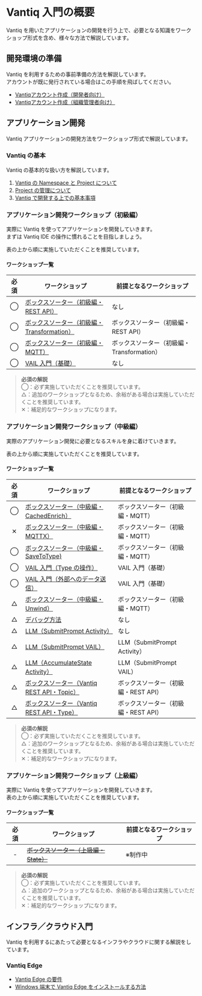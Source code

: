 # Vantiq 入門の概要

Vantiq を用いたアプリケーションの開発を行う上で、必要となる知識をワークショップ形式を含め、様々な方法で解説しています。

## 開発環境の準備

Vantiq を利用するための事前準備の方法を解説しています。  
アカウントが既に発行されている場合はこの手順を飛ばしてください。

- [Vantiqアカウント作成（開発者向け）](./apps-development/vantiq-devenv/root_account/readme.md)
- [Vantiqアカウント作成（組織管理者向け）](./apps-development/vantiq-devenv/dev_account/readme.md)

## アプリケーション開発

Vantiq アプリケーションの開発方法をワークショップ形式で解説しています。  

### Vantiq の基本

Vantiq の基本的な扱い方を解説しています。  

1. [Vantiq の Namespace と Project について](./apps-development/vantiq-basic/namespace/readme.md)
1. [Project の管理について](./apps-development/vantiq-basic/project/readme.md)
1. [Vantiq で開発する上での基本事項](./apps-development/vantiq-basic/basic-common/readme.md)

### アプリケーション開発ワークショップ（初級編）

実際に Vantiq を使ってアプリケーションを開発していきます。  
まずは Vantiq IDE の操作に慣れることを目指しましょう。  

表の上から順に実施していただくことを推奨しています。  

#### ワークショップ一覧

|必須|ワークショップ|前提となるワークショップ|
|:-:|-|-|
|◯|[ボックスソーター（初級編・REST API）](./apps-development/boxsorter/rest-api/readme.md)|なし|
|◯|[ボックスソーター（初級編・Transformation）](./apps-development/boxsorter/transform/readme.md)|ボックスソーター（初級編・REST API）|
|◯|[ボックスソーター（初級編・MQTT）](./apps-development/boxsorter/mqtt/readme.md)|ボックスソーター（初級編・Transformation）|
|◯|[VAIL 入門（基礎）](./apps-development/vail-introductory/vail_basic/vail_basic.md)|なし|

> **必須の解説**  
> ◯：必ず実施していただくことを推奨しています。  
> △：追加のワークショップとなるため、余裕がある場合は実施していただくことを推奨しています。  
> ✕：補足的なワークショップになります。

### アプリケーション開発ワークショップ（中級編）

実際のアプリケーション開発に必要となるスキルを身に着けていきます。  

表の上から順に実施していただくことを推奨しています。  

#### ワークショップ一覧

|必須|ワークショップ|前提となるワークショップ|
|:-:|-|-|
|◯|[ボックスソーター（中級編・CachedEnrich）](./apps-development/boxsorter/cachedenrich/readme.md)|ボックスソーター（初級編・MQTT）|
|✕|[ボックスソーター（中級編・MQTTX）](./apps-development/boxsorter/mqttx/readme.md)|ボックスソーター（初級編・MQTT）|
|◯|[ボックスソーター（中級編・SaveToType)](./apps-development/boxsorter/savetype/readme.md)|ボックスソーター（初級編・MQTT）|
|◯|[VAIL 入門（Type の操作）](./apps-development/vail-introductory/vail_type/vail_type.md)|VAIL 入門（基礎）|
|◯|[VAIL 入門（外部へのデータ送信）](./apps-development/vail-introductory/vail_data/vail_data.md)|VAIL 入門（基礎）|
|△|[ボックスソーター（中級編・Unwind）](./apps-development/boxsorter/unwind/readme.md)|ボックスソーター（初級編・MQTT）|
|△|[デバッグ方法](./apps-development/debug/readme.md)|なし|
|△|[LLM（SubmitPrompt Activity）](./apps-development/llm/submitprompt-activity/readme.md)|なし|
|△|[LLM（SubmitPrompt VAIL）](./apps-development/llm/submitprompt-vail/readme.md)|LLM（SubmitPrompt Activity）|
|△|[LLM（AccumulateState Activity）](./apps-development/llm/accumulatestate-activity/readme.md)|LLM（SubmitPrompt VAIL）|
|△|[ボックスソーター（Vantiq REST API・Topic）](./apps-development/boxsorter/vantiq-restapi-topic/readme.md)|ボックスソーター（初級編・REST API）|
|△|[ボックスソーター（Vantiq REST API・Type）](./apps-development/boxsorter/vantiq-restapi-type/readme.md)|ボックスソーター（初級編・REST API）|

> **必須の解説**  
> ◯：必ず実施していただくことを推奨しています。  
> △：追加のワークショップとなるため、余裕がある場合は実施していただくことを推奨しています。  
> ✕：補足的なワークショップになります。

### アプリケーション開発ワークショップ（上級編）

実際に Vantiq を使ってアプリケーションを開発していきます。  
表の上から順に実施していただくことを推奨しています。  

#### ワークショップ一覧

|必須|ワークショップ|前提となるワークショップ|
|:-:|-|-|
|-|[~~ボックスソーター（上級編・State）~~](#)|※制作中|

> **必須の解説**  
> ◯：必ず実施していただくことを推奨しています。  
> △：追加のワークショップとなるため、余裕がある場合は実施していただくことを推奨しています。  
> ✕：補足的なワークショップになります。

## インフラ／クラウド入門

Vantiq を利用するにあたって必要となるインフラやクラウドに関する解説をしています。  

### Vantiq Edge

- [Vantiq Edge の要件](./infrastructure-cloud/vantiqedge-requirements/readme.md)
- [Windows 端末で Vantiq Edge をインストールする方法](./infrastructure-cloud/vantiqedge-on-windows/readme.md)
